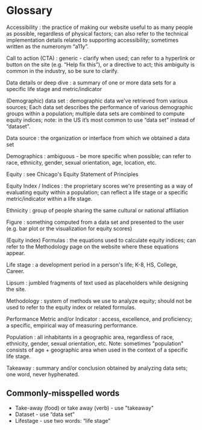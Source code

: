 # Glossary

Accessibility
: the practice of making our website useful to as many people as possible, regardless of physical factors; can also refer to the technical implementation details related to supporting accessibility; sometimes written as the numeronym “a11y”.

Call to action (CTA)
: generic - clarify when used; can refer to a hyperlink or button on the site (e.g. “Help fix this”), or a directive to act; this ambiguity is common in the industry, so be sure to clarify.

Data details or deep dive
: a summary of one or more data sets for a specific life stage and metric/indicator

(Demographic) data set
: demographic data we've retrieved from various sources; Each data set describes the performance of various demographic groups within a population; multiple data sets are combined to compute equity indices; note: in the US it’s most common to use “data set” instead of “dataset”.

Data source
: the organization or interface from which we obtained a data set

Demographics
: ambiguous - be more specific when possible; can refer to race, ethnicity, gender, sexual orientation, age, location, etc.

Equity
: see Chicago's Equity Statement of Principles

Equity Index / Indices
: the proprietary scores we're presenting as a way of evaluating equity within a population; can reflect a life stage or a specific metric/indicator within a life stage.

Ethnicity
: group of people sharing the same cultural or national affiliation

Figure
: something computed from a data set and presented to the user (e.g. bar plot or the visualization for equity scores)

(Equity index) Formulas
: the equations used to calculate equity indices; can refer to the Methodology page on the website where these equations appear.

Life stage
: a development period in a person's life; K-8, HS, College, Career.

Lipsum
: jumbled fragments of text used as placeholders while designing the site.

Methodology
: system of methods we use to analyze equity; should not be used to refer to the equity index or related formulas.

Performance Metric and/or Indicator
: access, excellence, and proficiency; a specific, empirical way of measuring performance.

Population
: all inhabitants in a geographic area, regardless of race, ethnicity, gender, sexual orientation, etc. Note: sometimes "population" consists of age + geographic area when used in the context of a specific life stage.

Takeaway
: summary and/or conclusion obtained by analyzing data sets; one word, never hyphenated.


## Commonly-misspelled words

* Take-away (food) or take away (verb) - use "takeaway"
* Dataset - use “data set”
* Lifestage - use two words: “life stage”
